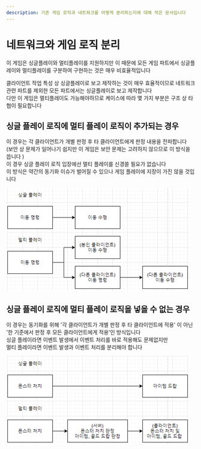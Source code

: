 ```yaml
---
description: 기존 게임 로직과 네트워크를 어떻게 분리하는지에 대해 적은 문서입니다
---
```


# 네트워크와 게임 로직 분리

이 게임은 싱글플레이와 멀티플레이를 지원하지만 이 때문에 모든 게임 파트에서 싱글플레이와 멀티플레이를 구분하여 구현하는 것은 매우 비효율적입니다 

클라이언트 작업 특성 상 싱글플레이로 보고 제작하는 것이 매우 효율적이므로 네트워크 관련 파트를 제외한 모든 파트에서는 싱글플레이로 보고 제작합니다   
다만 이 게임은 멀티플레이도 가능해야하므로 케이스에 따라 몇 가지 부분은 구조 상 타협이 필요합니다

## 싱글 플레이 로직에 멀티 플레이 로직이 추가되는 경우 

이 경우는 각 클라이언트가 개별 판정 후 타 클라이언트에게 판정 내용을 전파합니다   
\(보안 상 문제가 일어나기 쉽지만 이 게임은 보안 문제는 고려하지 않으므로 이 방식을 씁니다 \)   
이 경우 싱글 플레이 로직 입장에선 멀티 플레이를 신경쓸 필요가 없습니다   
이 방식은 약간의 동기화 이슈가 벌어질 수 있으나 게임 플레이에 지장이 가진 않을 것입니다 

![&#xCE90;&#xB9AD;&#xD130; &#xC774;&#xB3D9;&#xC758; &#xACBD;&#xC6B0; &#xC2F1;&#xAE00; &#xD50C;&#xB808;&#xC774;&#xB97C; &#xAE30;&#xC900;&#xC73C;&#xB85C; &#xB9CC;&#xB4E4;&#xC5B4;&#xB3C4; &#xBA40;&#xD2F0;&#xD50C;&#xB808;&#xC774;&#xC5D0; &#xB9DE;&#xAC8C; &#xB85C;&#xC9C1; &#xCD94;&#xAC00;&#xAC00; &#xC27D;&#xB2E4; ](../../.gitbook/assets/image%20%282%29.png)



## 싱글 플레이 로직에 멀티 플레이 로직을 넣을 수 없는 경우 

이 경우는 동기화를 위해 '각 클라이언트가 개별 판정 후 타 클라이언트에 적용' 이 아닌 '한 기준에서 판정 후 모든 클라이언트에게 적용'인 방식입니다   
싱글 플레이라면 이벤트 발생에서 이벤트 처리를 바로 적용해도 문제없지만   
멀티 플레이라면 이벤트 발생과 이벤트 처리를 분리해야 합니다 

![&#xBAAC;&#xC2A4;&#xD130; &#xCC98;&#xCE58;&#xC758; &#xACBD;&#xC6B0; &#xC2F1;&#xAE00; &#xD50C;&#xB808;&#xC774;&#xB97C; &#xAE30;&#xC900;&#xC73C;&#xB85C; &#xB9CC;&#xB4E4;&#xBA74; &#xBA40;&#xD2F0;&#xD50C;&#xB808;&#xC774;&#xC5D0; &#xB9DE;&#xCD94;&#xAE30; &#xD798;&#xB4E4;&#xB2E4; ](../../.gitbook/assets/image.png)





